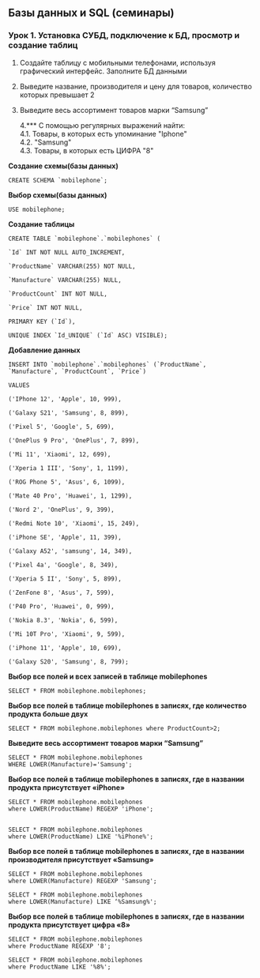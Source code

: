 ## Базы данных и SQL (семинары)

### Урок 1. Установка СУБД, подключение к БД, просмотр и создание таблиц

1.  Создайте таблицу с мобильными телефонами, используя графический интерфейс. Заполните БД данными
    
2.  Выведите название, производителя и цену для товаров, количество которых превышает 2
    
3.  Выведите весь ассортимент товаров марки “Samsung”
    
    4.*** С помощью регулярных выражений найти:  
    4.1. Товары, в которых есть упоминание "Iphone"  
    4.2. "Samsung"  
    4.3. Товары, в которых есть ЦИФРА "8"



**Создание схемы(базы данных)**

    CREATE SCHEMA `mobilephone`;

**Выбор схемы(базы данных)**

    USE mobilephone;

**Создание  таблицы**

    CREATE TABLE `mobilephone`.`mobilephones` (
    
    `Id` INT NOT NULL AUTO_INCREMENT,
    
    `ProductName` VARCHAR(255) NOT NULL,
    
    `Manufacture` VARCHAR(255) NULL,
    
    `ProductCount` INT NOT NULL,
    
    `Price` INT NOT NULL,
    
    PRIMARY KEY (`Id`),
    
    UNIQUE INDEX `Id_UNIQUE` (`Id` ASC) VISIBLE);

**Добавление  данных**

    INSERT INTO `mobilephone`.`mobilephones` (`ProductName`, `Manufacture`, `ProductCount`, `Price`)
    
    VALUES
    
    ('IPhone 12', 'Apple', 10, 999),
    
    ('Galaxy S21', 'Samsung', 8, 899),
    
    ('Pixel 5', 'Google', 5, 699),
    
    ('OnePlus 9 Pro', 'OnePlus', 7, 899),
    
    ('Mi 11', 'Xiaomi', 12, 699),
    
    ('Xperia 1 III', 'Sony', 1, 1199),
    
    ('ROG Phone 5', 'Asus', 6, 1099),
    
    ('Mate 40 Pro', 'Huawei', 1, 1299),
    
    ('Nord 2', 'OnePlus', 9, 399),
    
    ('Redmi Note 10', 'Xiaomi', 15, 249),
    
    ('iPhone SE', 'Apple', 11, 399),
    
    ('Galaxy A52', 'samsung', 14, 349),
    
    ('Pixel 4a', 'Google', 8, 349),
    
    ('Xperia 5 II', 'Sony', 5, 899),
    
    ('ZenFone 8', 'Asus', 7, 599),
    
    ('P40 Pro', 'Huawei', 0, 999),
    
    ('Nokia 8.3', 'Nokia', 6, 599),
    
    ('Mi 10T Pro', 'Xiaomi', 9, 599),
    
    ('iPhone 11', 'Apple', 10, 699),
    
    ('Galaxy S20', 'Samsung', 8, 799);

**Выбор все полей и всех записей в таблице mobilephones**

    SELECT * FROM mobilephone.mobilephones;

**Выбор все полей в таблице mobilephones в записях, где количество продукта больше двух**

    SELECT * FROM mobilephone.mobilephones where ProductCount>2;

**Выведите весь ассортимент товаров марки “Samsung”**

    SELECT * FROM mobilephone.mobilephones
    WHERE LOWER(Manufacture)='Samsung';

**Выбор все полей в таблице mobilephones в записях, где в названии продукта присутствует «iPhone»**

    SELECT * FROM mobilephone.mobilephones
    where LOWER(ProductName) REGEXP 'iPhone';
    

    SELECT * FROM mobilephone.mobilephones
    where LOWER(ProductName) LIKE '%iPhone%';

**Выбор все полей в таблице mobilephones в записях, где в названии производителя присутствует «Samsung»**

    SELECT * FROM mobilephone.mobilephones
    where LOWER(Manufacture) REGEXP 'Samsung';
    
    SELECT * FROM mobilephone.mobilephones
    where LOWER(Manufacture) LIKE ‘%Samsung%';

**Выбор все полей в таблице mobilephones в записях, где в названии продукта присутствует цифра «8»**

    SELECT * FROM mobilephone.mobilephones
    where ProductName REGEXP '8';
    
    SELECT * FROM mobilephone.mobilephones
    where ProductName LIKE '%8%';

